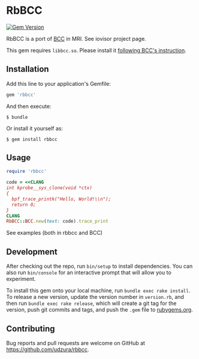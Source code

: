 # RbBCC

[![Gem Version](https://badge.fury.io/rb/rbbcc.svg)](https://badge.fury.io/rb/rbbcc)

RbBCC is a port of [BCC](https://github.com/iovisor/bcc) in MRI. See iovisor project page.

This gem requires `libbcc.so`. Please install it [following BCC's instruction](https://github.com/iovisor/bcc/blob/master/INSTALL.md).

## Installation

Add this line to your application's Gemfile:

```ruby
gem 'rbbcc'
```

And then execute:

    $ bundle

Or install it yourself as:

    $ gem install rbbcc

## Usage

```ruby
require 'rbbcc' 

code = <<CLANG
int kprobe__sys_clone(void *ctx)
{
  bpf_trace_printk("Hello, World!\\n");
  return 0;
}
CLANG
RbBCC::BCC.new(text: code).trace_print
```

See examples (both in rbbcc and BCC)

## Development

After checking out the repo, run `bin/setup` to install dependencies. You can also run `bin/console` for an interactive prompt that will allow you to experiment.

To install this gem onto your local machine, run `bundle exec rake install`. To release a new version, update the version number in `version.rb`, and then run `bundle exec rake release`, which will create a git tag for the version, push git commits and tags, and push the `.gem` file to [rubygems.org](https://rubygems.org).

## Contributing

Bug reports and pull requests are welcome on GitHub at https://github.com/udzura/rbbcc.
